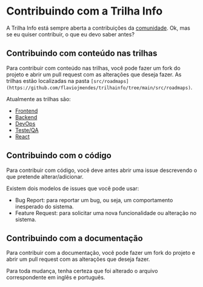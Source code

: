 # Contribuindo com a Trilha Info

A Trilha Info está sempre aberta a contribuições da [comunidade](https://github.com/flaviojmendes/trilhainfo/graphs/contributors). Ok, mas se eu quiser contribuir, o que eu devo saber antes?

## Contribuindo com conteúdo nas trilhas

Para contribuir com conteúdo nas trilhas, você pode fazer um fork do projeto e abrir um pull request com as alterações que deseja fazer. As trilhas estão localizadas na pasta `[src/roadmaps](https://github.com/flaviojmendes/trilhainfo/tree/main/src/roadmaps)`.

Atualmente as trilhas são:

- [Frontend](https://github.com/flaviojmendes/trilhainfo/blob/main/src/roadmaps/frontend.ts)
- [Backend](https://github.com/flaviojmendes/trilhainfo/blob/main/src/roadmaps/backend.ts)
- [DevOps](https://github.com/flaviojmendes/trilhainfo/blob/main/src/roadmaps/devops.ts)
- [Teste/QA](https://github.com/flaviojmendes/trilhainfo/blob/main/src/roadmaps/test.ts)
- [React](https://github.com/flaviojmendes/trilhainfo/blob/main/src/roadmaps/react.ts)

## Contribuindo com o código

Para contribuir com código, você deve antes abrir uma issue descrevendo o que pretende alterar/adicionar.

Existem dois modelos de issues que você pode usar:

- Bug Report: para reportar um bug, ou seja, um comportamento inesperado do sistema.
- Feature Request: para solicitar uma nova funcionalidade ou alteração no sistema.

## Contribuindo com a documentação

Para contribuir com a documentação, você pode fazer um fork do projeto e abrir um pull request com as alterações que deseja fazer.

Para toda mudança, tenha certeza que foi alterado o arquivo correspondente em inglês e português.
